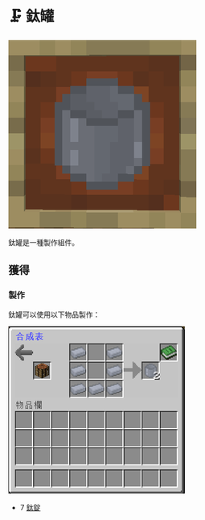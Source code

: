 # 🗜 鈦罐

![](<../.gitbook/assets/image (225) (1).png>)

鈦罐是一種製作組件。

## 獲得

### 製作

鈦罐可以使用以下物品製作：

![](<../.gitbook/assets/image (182).png>)

* 7 [鈦錠](titanium-ingot.md)
